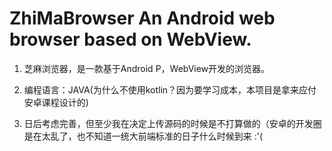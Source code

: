 # ZhiMaBrowser An Android web browser based on WebView.
<ol>
  <li>芝麻浏览器，是一款基于Android P，WebView开发的浏览器。</li></P>
<li>编程语言：JAVA(为什么不使用kotlin？因为要学习成本，本项目是拿来应付安卓课程设计的)</li></li></P>
<li>日后考虑完善，但至少我在决定上传源码的时候是不打算做的（安卓的开发圈是在太乱了，也不知道一统大前端标准的日子什么时候到来 :'(</li></P>
</ol>
